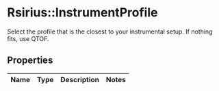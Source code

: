 # Rsirius::InstrumentProfile

Select the profile that is the closest to your instrumental setup. If nothing fits, use QTOF.

## Properties
Name | Type | Description | Notes
------------ | ------------- | ------------- | -------------


